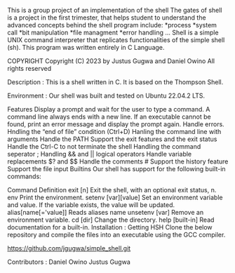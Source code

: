 This is a group project of an implementation of the shell
The gates of shell is a project in the first trimester, that helps student to understand the advanced concepts behind the shell program include:
 *process
 *system call
 *bit manipulation
 *file managment
 *error handling ...
Shell is a simple UNIX command interpreter that replicates functionalities of the simple shell (sh).
This program was written entirely in C Language.

COPYRIGHT
Copyright (C) 2023 by Justus Gugwa and Daniel Owino
All rights reserved

Description :
This is a shell written in C. It is based on the Thompson Shell.

Environment :
Our shell was built and tested on Ubuntu 22.04.2 LTS.

Features
Display a prompt and wait for the user to type a command. A command line always ends with a new line.
If an executable cannot be found, print an error message and display the prompt again.
Handle errors.
Hndling the “end of file” condition (Ctrl+D)
Hanling the command line with arguments
Handle the PATH
Support the exit features and the exit status
Handle the Ctrl-C to not terminate the shell
Handling the command seperator ;
Handling && and || logical operators
Handle variable replacements $? and $$
Handle the comments #
Support the history feature
Support the file input
Builtins
Our shell has support for the following built-in commands:

Command	Definition
exit [n]	Exit the shell, with an optional exit status, n.
env	Print the environment.
setenv [var][value]	Set an environment variable and value. If the variable exists, the value will be updated.
alias[name[='value]]	Reads aliases name
unsetenv [var]	Remove an environment variable.
cd [dir]	Change the directory.
help [built-in]	Read documentation for a built-in.
Installation : Getting HSH
Clone the below repository and compile the files into an executable using the GCC compiler.

https://github.com/jgugwa/simple_shell.git

Contributors :
Daniel Owino
Justus Gugwa
